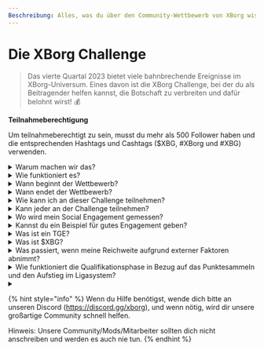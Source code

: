 ```yaml
---
Beschreibung: Alles, was du über den Community-Wettbewerb von XBorg wissen musst. Kommt im September 2023
---
```


# Die XBorg Challenge

> Das vierte Quartal 2023 bietet viele bahnbrechende Ereignisse im XBorg-Universum. Eines davon ist die XBorg Challenge, bei der du als Beitragender helfen kannst, die Botschaft zu verbreiten und dafür belohnt wirst! 💰

**Teilnahmeberechtigung**

Um teilnahmeberechtigt zu sein, musst du mehr als 500 Follower haben und die entsprechenden Hashtags und Cashtags ($XBG, #XBorg und #XBG) verwenden.

<details>

<summary>Warum machen wir das?</summary>

Unser Ziel ist es, das Bewusstsein für XBorg zu schärfen und gleichzeitig unsere fantastische Community, Produkte und Token zu präsentieren. Die Organisation eines Wettbewerbs ist unsere gewählte Methode, um eine angenehme und kooperative Erfahrung zu fördern.

</details>

<details>

<summary>Wie funktioniert es?</summary>

Nimm umfangreich teil, indem du dich an die [Regeln](rules.md) hältst und bewährte Verfahren befolgst (Link zu bewährten Verfahren). Du sammelst Punkte basierend auf der Wirkung deines Engagements, und je geschickter du dies erreichst, desto größer sind die Belohnungen, die sowohl du als auch deine Liga erreichen können.

</details>

<details>

<summary>Wann beginnt der Wettbewerb?</summary>

Der Wettbewerb soll entweder am 1. oder am 30. September 2023 beginnen, abhängig von unserem Fortschritt.

</details>

<details>

<summary>Wann endet der Wettbewerb?</summary>

Der Wettbewerb endet zwei Wochen nach dem Token Generation Event ([TGE](./#was-ist-ein-tge)), dessen genaues Datum zu einem späteren Zeitpunkt bekannt gegeben wird.

</details>

<details>

<summary>Wie kann ich an dieser Challenge teilnehmen?</summary>

Sobald du die Anforderung erfüllst, mehr als 500 Twitter-Follower zu haben, werden Punkte basierend auf deinem täglichen XBorg Influencers Engagement Rank auf LunarCrush vergeben. Vergiss nicht, #XBorg, $XBG oder #XBG in deinen Tweets für eine genaue Anerkennung einzuschließen.

</details>

<details>

<summary>Kann jeder an der Challenge teilnehmen?</summary>

Die Challenge steht allen offen, aber deine Punkte werden nur gezählt, wenn du mindestens 500 Twitter-Follower hast.

</details>

<details>

<summary>Wo wird mein Social Engagement gemessen?</summary>

LunarCrush bezieht Daten direkt von Twitter, was es uns ermöglicht, diese Informationen zu extrahieren und zu analysieren. Daher konzentrieren wir uns ausschließlich auf die Messung deines Engagements auf Twitter. Bitte beachte, dass Engagements auf anderen sozialen Plattformen nicht berücksichtigt werden. Für weitere Einblicke besuche [https://lunarcrush.com/faq.](https://lunarcrush.com/faq.)

</details>

<details>

<summary>Kannst du ein Beispiel für gutes Engagement geben?</summary>

Effektives Engagement beinhaltet das Erstellen von fesselndem Inhalt unter Verwendung von Hashtags, Cashtags und Emojis. Für weitere Anleitungen kannst du unseren umfassenden Leitfaden für bewährte Verfahren konsultieren: {LINK}

</details>

<details>

<summary>Was ist ein TGE?</summary>

TGE steht für "Token Generation Event", ein Begriff, der hauptsächlich in den Bereichen Blockchain und Kryptowährung verwendet wird.

**Was passiert während eines TGE?**&#x20;

Ein TGE beinhaltet die Erstellung und Verteilung einer neuen Kryptowährung oder eines Tokens an frühe Teilnehmer, in der Regel zur Finanzierung eines neuen Projekts. Dieser Prozess beinhaltet, dass das ausgebende Unternehmen oder die Organisation eine festgelegte Anzahl von Tokens an anfängliche Unterstützer oder Investoren vergibt.

**Wie unterscheidet sich ein TGE von einem ICO?**&#x20;

Während sowohl TGEs als auch ICOs (Initial Coin Offerings) Methoden sind, um mit Tokens Geld zu sammeln, werden die Begriffe manchmal austauschbar verwendet. Brancheninsider bevorzugen jedoch oft "TGE", da es die Generierung und Verteilung von Tokens hervorhebt, anstatt den "Angebot" oder Verkaufsaspekt.

</details>

<details>

<summary>Was ist $XBG?</summary>

[$XBG](../../06-or-token/xbg.md) ist ein digitaler Token, der mit dem XBorg-Projekt verbunden ist.

</details>

<details>

<summary>Was passiert, wenn meine Reichweite aufgrund externer Faktoren abnimmt?</summary>

Wenn du dein Engagement nicht aufrechterhältst oder steigerst, wird dein Influencer-Rang abnehmen, was zu weniger täglichen Punkten führt. Die bereits verdienten Punkte gehen jedoch nicht verloren.

</details>

<details>

<summary>Wie funktioniert die Qualifikationsphase in Bezug auf das Punktesammeln und den Aufstieg im Ligasystem?</summary>

Während der Qualifikationsphasen sammeln die Teilnehmer täglich Punkte und steigen in den Rängen der Rangliste auf. Wir werden einen endgültigen Ranglisten-Snapshot sowohl von Qualifikationsphase 1 als auch von Qualifikationsphase 2 behalten. Danach werden basierend auf der Gesamtzahl der Teilnehmer und dem Erfolg der gemeinsamen Ziele Plätze in verschiedenen Ligen verfügbar gemacht. Die besten Performer jeder Qualifikationsphase erhalten dann Einladungen, der Liga beizutreten, die am besten ihrem Fähigkeitsniveau entspricht.

Durch diese Ligen wird die erste Saison beginnen und damit Belohnungen, die zu verlockend sind, um sie zu übersehen. Dies markiert den wahren Beginn des Spiels. Neben den großen Belohnungen sollte die Qualifikation für viele während der Qualifikationsphasen ein vorrangiges Ziel darstellen.

</details>

<details>

<summary></summary>



</details>

{% hint style="info" %}
Wenn du Hilfe benötigst, wende dich bitte an unseren Discord (https://discord.gg/xborg), und wenn nötig, wird dir unsere großartige Community schnell helfen.&#x20;

Hinweis: Unsere Community/Mods/Mitarbeiter sollten dich nicht anschreiben und werden es auch nie tun.
{% endhint %}